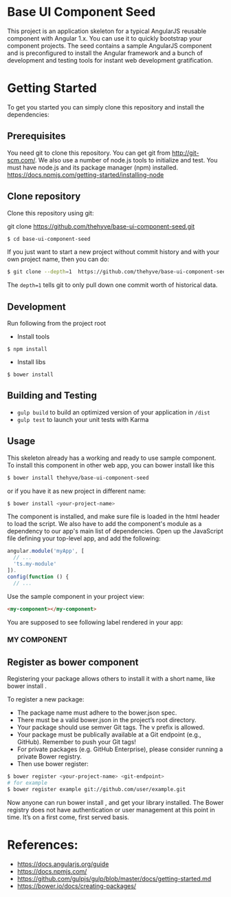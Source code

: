 # Base UI Component Seed

This project is an application skeleton for a typical AngularJS reusable component with Angular 1.x. You can use it to 
quickly bootstrap your component projects. The seed contains a sample AngularJS component and is preconfigured to 
install the Angular framework and a bunch of development and testing tools for instant web development gratification.


# Getting Started

To get you started you can simply clone this repository and install the dependencies:

## Prerequisites

You need git to clone this repository. You can get git from http://git-scm.com/.
We also use a number of node.js tools to initialize and test. You must have node.js and its package 
manager (npm) installed. https://docs.npmjs.com/getting-started/installing-node 

## Clone repository

Clone this repository using git:

git clone https://github.com/thehyve/base-ui-component-seed.git
```bash
$ cd base-ui-component-seed
```
If you just want to start a new project without commit history and with your own project name, then you can do:
```bash
$ git clone --depth=1  https://github.com/thehyve/base-ui-component-seed.git <your-project-name>
```
The `depth=1`  tells git to only pull down one commit worth of historical data.

## Development
Run following from the project root

- Install tools
```
$ npm install 
```
- Install libs
```
$ bower install 
```

## Building and Testing

* `gulp build` to build an optimized version of your application in `/dist`
* `gulp test` to launch your unit tests with Karma

## Usage

This skeleton already has a working and ready to use sample component. To install this component in other web app, you 
can bower install like this

```bash
$ bower install thehyve/base-ui-component-seed
```

or if you have it as new project in different name:

```bash
$ bower install <your-project-name>
```

The component is installed, and make sure file is loaded in the html header to load the script. We also have to add the 
component's module as a dependency to our app's main list of dependencies. Open up the JavaScript file defining your 
top-level app, and add the following:

```js
angular.module('myApp', [
  // ...
  'ts.my-module'
]).
config(function () {
  // ...
```

Use the sample component in your project view:

```html
<my-component></my-component>
```

You are supposed to see following label rendered in your app:
### MY COMPONENT


## Register as bower component

Registering your package allows others to install it with a short name, like bower install <my-package-name>.

To register a new package:

- The package name must adhere to the bower.json spec.
- There must be a valid bower.json in the project’s root directory.
- Your package should use semver Git tags. The v prefix is allowed.
- Your package must be publically available at a Git endpoint (e.g., GitHub). Remember to push your Git tags!
- For private packages (e.g. GitHub Enterprise), please consider running a private Bower registry.
- Then use bower register:

```bash
$ bower register <your-project-name> <git-endpoint>
# for example
$ bower register example git://github.com/user/example.git
```

Now anyone can run bower install <your-project-name>, and get your library installed. The Bower registry does not have 
authentication or user management at this point in time. It’s on a first come, first served basis.

# References:

- https://docs.angularjs.org/guide
- https://docs.npmjs.com/
- https://github.com/gulpjs/gulp/blob/master/docs/getting-started.md
- https://bower.io/docs/creating-packages/
